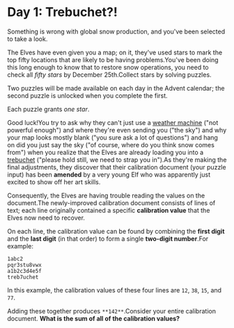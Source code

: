 # Day 1: Trebuchet?! 

Something is wrong with global snow production, and you've been selected to take a look.

The Elves have even given you a map; on it, they've used stars to mark the top fifty locations that are likely to be having problems.You've been doing this long enough to know that to restore snow operations, you need to check all <em class="star">fifty stars</em> by December 25th.Collect stars by solving puzzles.

Two puzzles will be made available on each day in the Advent calendar; the second puzzle is unlocked when you complete the first.

Each puzzle grants <em class="star">one star</em>.

Good luck!You try to ask why they can't just use a [weather machine](/2015/day/1) ("not powerful enough") and where they're even sending you ("the sky") and why your map looks mostly blank ("you sure ask a lot of questions") <span title="My hope is that this abomination of a run-on sentence somehow conveys the chaos of being hastily loaded into a trebuchet.">and</span> hang on did you just say the sky ("of course, where do you think snow comes from") when you realize that the Elves are already loading you into a <a href="https://en.wikipedia.org/wiki/Trebuchet" target="_blank">trebuchet</a> ("please hold still, we need to strap you in").As they're making the final adjustments, they discover that their calibration document (your puzzle input) has been **amended** by a very young Elf who was apparently just excited to show off her art skills.

Consequently, the Elves are having trouble reading the values on the document.The newly-improved calibration document consists of lines of text; each line originally contained a specific **calibration value** that the Elves now need to recover.

On each line, the calibration value can be found by combining the **first digit** and the **last digit** (in that order) to form a single **two-digit number**.For example:
```
1abc2
pqr3stu8vwx
a1b2c3d4e5f
treb7uchet
```
In this example, the calibration values of these four lines are `12`, `38`, `15`, and `77`.

Adding these together produces `**142**`.Consider your entire calibration document. **What is the sum of all of the calibration values?**